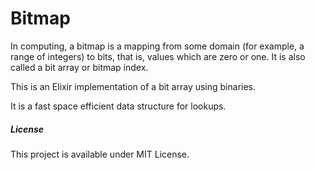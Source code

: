 Bitmap
======

In computing, a bitmap is a mapping from some domain (for example, a range of integers) to bits, that is, values which are zero or one. It is also called a bit array or bitmap index.

This is an Elixir implementation of a bit array using binaries.

It is a fast space efficient data structure for lookups.

##### License
This project is available under MIT License.
